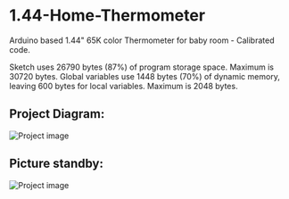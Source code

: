# 1.44-Home-Thermometer
Arduino based 1.44" 65K color Thermometer for baby room - Calibrated code.


Sketch uses 26790 bytes (87%) of program storage space. Maximum is 30720 bytes.
Global variables use 1448 bytes (70%) of dynamic memory, leaving 600 bytes for local variables. Maximum is 2048 bytes.


<h2>Project Diagram: </h2>

![Project image](https://github.com/stlevkov/1.44-Home-Thermometer/blob/master/Resources/fritzing_katrin_therm_2_bb.png)


<h2>Picture standby:</h2>

![Project image](https://i.imgur.com/T4G7s4b.jpg)

